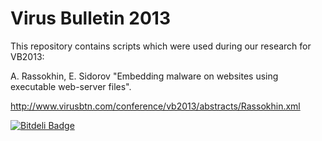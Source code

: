 Virus Bulletin 2013
======
This repository contains scripts which were used during our research for VB2013:

A. Rassokhin, E. Sidorov "Embedding malware on websites using executable web-server files".

http://www.virusbtn.com/conference/vb2013/abstracts/Rassokhin.xml


[![Bitdeli Badge](https://d2weczhvl823v0.cloudfront.net/e-sidorov/vb2013/trend.png)](https://bitdeli.com/free "Bitdeli Badge")

